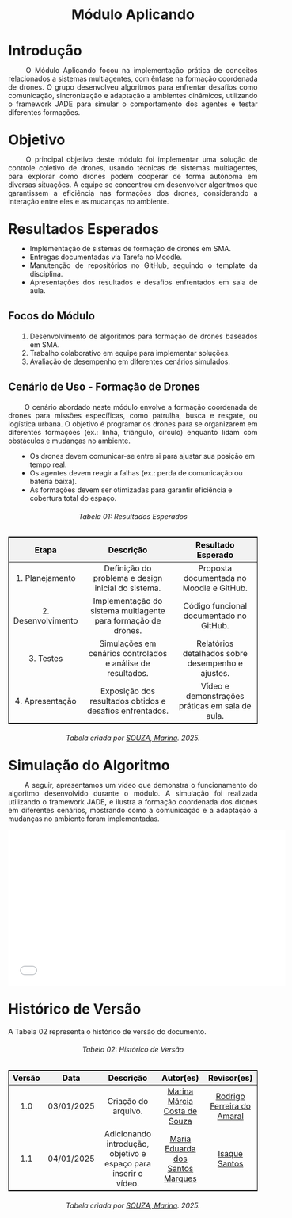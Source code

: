 <!DOCTYPE html>
<html lang="pt-br">
<head>
  <meta charset="UTF-8">
  <meta name="viewport" content="width=device-width, initial-scale=1.0">
  <title>Módulo Aplicando</title>
  <style>
    /* Estilo geral para as tabelas */
    table {
      margin-left: auto;
      margin-right: auto;
      border-collapse: collapse;
      width: 100%;
      max-width: 1200px;
      text-align: center;
      border: 1px solid black;
      font-size: 16px;
      margin-bottom: 20px;
    }

    th, td {
      padding: 8px;
      border: 1px solid black;
    }

    thead th {
      background-color: #f2f2f2;
      color: #000; /* Cor padrão para modo claro */
    }

    /* Alteração para o modo escuro */
    @media (prefers-color-scheme: dark) {
      .tabela-resultados thead th {
        color: #888; /* Cor cinza apenas para os títulos no modo escuro */
      }
    }

    /* Espaçamento adicional para textos abaixo das tabelas */
    .section-text {
      margin-top: 20px;
    }

    /* Estilo para o vídeo */
    .video-container {
      text-align: center;
      margin-top: 30px;
    }
  </style>
</head>
<body>
  <h1 align="center"><strong>Módulo Aplicando</strong></h1>

  <h1 style="font-weight: bold; margin-bottom: 10px;">Introdução</h1>
  <p align="justify">
  &emsp;&emsp; O Módulo Aplicando focou na implementação prática de conceitos relacionados a sistemas multiagentes, com ênfase na formação coordenada de drones. O grupo desenvolveu algoritmos para enfrentar desafios como comunicação, sincronização e adaptação a ambientes dinâmicos, utilizando o framework JADE para simular o comportamento dos agentes e testar diferentes formações.
  </p>

  <h1 style="font-weight: bold; margin-top: 30px; margin-bottom: 10px;">Objetivo</h1>
  <p align="justify">
    &emsp;&emsp; O principal objetivo deste módulo foi implementar uma solução de controle coletivo de drones, usando técnicas de sistemas multiagentes, para explorar como drones podem cooperar de forma autônoma em diversas situações. A equipe se concentrou em desenvolver algoritmos que garantissem a eficiência nas formações dos drones, considerando a interação entre eles e as mudanças no ambiente.
</p>

  <h1 style="font-weight: bold; margin-top: 30px; margin-bottom: 10px;">Resultados Esperados</h1>
  <ul style="text-align: justify; margin-left: 20px;">
    <li>Implementação de sistemas de formação de drones em SMA.</li>
    <li>Entregas documentadas via Tarefa no Moodle.</li>
    <li>Manutenção de repositórios no GitHub, seguindo o template da disciplina.</li>
    <li>Apresentações dos resultados e desafios enfrentados em sala de aula.</li>
  </ul>

  <h2 style="font-weight: bold; margin-top: 30px; margin-bottom: 20px;">Focos do Módulo</h2>
  <ol style="text-align: justify; margin-left: 20px;">
    <li>Desenvolvimento de algoritmos para formação de drones baseados em SMA.</li>
    <li>Trabalho colaborativo em equipe para implementar soluções.</li>
    <li>Avaliação de desempenho em diferentes cenários simulados.</li>
  </ol>

  <h2 style="font-weight: bold; margin-top: 30px; margin-bottom: 20px;">Cenário de Uso - Formação de Drones</h2>
  <p align="justify">
    &emsp;&emsp; O cenário abordado neste módulo envolve a formação coordenada de drones para missões específicas, como patrulha, busca e resgate, ou logística urbana. O objetivo é programar os drones para se organizarem em diferentes formações (ex.: linha, triângulo, círculo) enquanto lidam com obstáculos e mudanças no ambiente.
  </p>
  <ul style="margin-left: 20px;">
    <li>Os drones devem comunicar-se entre si para ajustar sua posição em tempo real.</li>
    <li>Os agentes devem reagir a falhas (ex.: perda de comunicação ou bateria baixa).</li>
    <li>As formações devem ser otimizadas para garantir eficiência e cobertura total do espaço.</li>
  </ul>

  <h6 align="center">Tabela 01: Resultados Esperados</h6>
  <div style="text-align: center;">
    <table class="tabela-resultados">
      <thead>
        <tr>
          <th>Etapa</th>
          <th>Descrição</th>
          <th>Resultado Esperado</th>
        </tr>
      </thead>
      <tbody>
        <tr>
          <td>1. Planejamento</td>
          <td>Definição do problema e design inicial do sistema.</td>
          <td>Proposta documentada no Moodle e GitHub.</td>
        </tr>
        <tr>
          <td>2. Desenvolvimento</td>
          <td>Implementação do sistema multiagente para formação de drones.</td>
          <td>Código funcional documentado no GitHub.</td>
        </tr>
        <tr>
          <td>3. Testes</td>
          <td>Simulações em cenários controlados e análise de resultados.</td>
          <td>Relatórios detalhados sobre desempenho e ajustes.</td>
        </tr>
        <tr>
          <td>4. Apresentação</td>
          <td>Exposição dos resultados obtidos e desafios enfrentados.</td>
          <td>Vídeo e demonstrações práticas em sala de aula.</td>
        </tr>
      </tbody>
      </table>
      <p style="margin-top: 10px; text-align: center;">
      <em>Tabela criada por <a href="https://github.com/The-Boss-Nina" target="_blank">SOUZA, Marina</a>. 2025.</em>
      </p>
    </table>
  </div>

  <h1 style="font-weight: bold; margin-top: 30px; margin-bottom: 10px;">Simulação do Algoritmo</h1>
    <p align="justify">
      &emsp;&emsp; A seguir, apresentamos um vídeo que demonstra o funcionamento do algoritmo desenvolvido durante o módulo. A simulação foi realizada utilizando o framework JADE, e ilustra a formação coordenada dos drones em diferentes cenários, mostrando como a comunicação e a adaptação a mudanças no ambiente foram implementadas.
    </p>
    <div style="text-align: center;">
    <iframe width="560" height="315" src=" link do vídeo" 
            title="YouTube video player" frameborder="0" 
            allow="accelerometer; autoplay; clipboard-write; encrypted-media; gyroscope; picture-in-picture; web-share" 
            referrerpolicy="strict-origin-when-cross-origin" allowfullscreen>
    </iframe>
    </div>
    

  <h1 style="font-weight: bold; margin-top: 30px; margin-bottom: 10px;">Histórico de Versão</h1>
  <p align="justify" class="section-text">
    A Tabela 02 representa o histórico de versão do documento.
  </p>

  <h6 align="center">Tabela 02: Histórico de Versão</h6>
  <div style="text-align: center;">
    <table>
      <thead>
        <tr>
          <th>Versão</th>
          <th>Data</th>
          <th>Descrição</th>
          <th>Autor(es)</th>
          <th>Revisor(es)</th>
        </tr>
      </thead>
      <tbody>
        <tr>
          <td>1.0</td>
          <td>03/01/2025</td>
          <td>Criação do arquivo.</td>
          <td><a href="https://github.com/The-Boss-Nina" target="_blank">Marina Márcia Costa de Souza</a></td>
          <td><a href="https://github.com/rodrigoFAmaral" target="_blank">Rodrigo Ferreira do Amaral</a></td>
        </tr>
        <tr>
          <td>1.1</td>
          <td>04/01/2025</td>
          <td>Adicionando introdução, objetivo e espaço para inserir o vídeo.</td>
           <td><a href="https://github.com/EduardaSMarques" target="_blank">Maria Eduarda dos Santos Marques</a></td>
           <td><a href="https://github.com/IsaqueSH" target="_blank">Isaque Santos</a></td>
        </tr>
      </tbody>
    </table>
    <p style="margin-top: 10px; text-align: center;">
      <em>Tabela criada por <a href="https://github.com/The-Boss-Nina" target="_blank">SOUZA, Marina</a>. 2025.</em>
    </p>
  </div>
</body>
</html>


